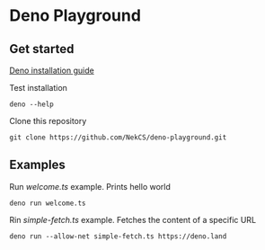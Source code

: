 # Deno Playground

## Get started
[Deno installation guide](https://deno.land/#installation)

Test installation
```
deno --help
```

Clone this repository
```
git clone https://github.com/NekCS/deno-playground.git
```

## Examples

Run *welcome.ts* example. Prints hello world
```
deno run welcome.ts
```

Rin *simple-fetch.ts* example. Fetches the content of a specific URL
```
deno run --allow-net simple-fetch.ts https://deno.land
```